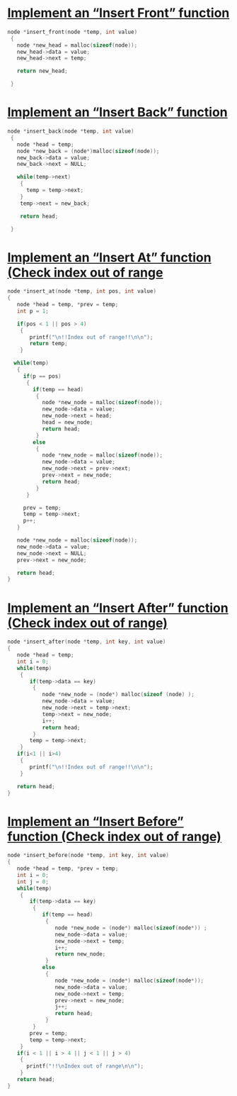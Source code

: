 # [Implement an “Insert Front” function](https://github.com/1915002517/cse214/blob/main/Problem%20Set%2009/01.c)
```c
node *insert_front(node *temp, int value)
 {
   node *new_head = malloc(sizeof(node));
   new_head->data = value;
   new_head->next = temp;

   return new_head;

 }
```
# [Implement an “Insert Back” function](https://github.com/1915002517/cse214/blob/main/Problem%20Set%2009/02.c)
```c
node *insert_back(node *temp, int value)
 {
   node *head = temp;
   node *new_back = (node*)malloc(sizeof(node));
   new_back->data = value;
   new_back->next = NULL;

   while(temp->next)
    {
      temp = temp->next;
    }
    temp->next = new_back;

    return head;

 }
 ```
 # [Implement an “Insert At” function (Check index out of range](https://github.com/1915002517/cse214/blob/main/Problem%20Set%2009/03.c)
 ```c
 node *insert_at(node *temp, int pos, int value)
 {
    node *head = temp, *prev = temp;
    int p = 1;

    if(pos < 1 || pos > 4)
     {
        printf("\n!!Index out of range!!\n\n");
        return temp;
     }

   while(temp)
    {
      if(p == pos)
       {
         if(temp == head)
          {
            node *new_node = malloc(sizeof(node));
            new_node->data = value;
            new_node->next = head;
            head = new_node;
            return head;
          }
         else
          {
            node *new_node = malloc(sizeof(node));
            new_node->data = value;
            new_node->next = prev->next;
            prev->next = new_node;
            return head;
          }
       }

      prev = temp;
      temp = temp->next;
      p++;
    }

    node *new_node = malloc(sizeof(node));
    new_node->data = value;
    new_node->next = NULL;
    prev->next = new_node;

    return head;
 }
 ```
 # [Implement an “Insert After” function (Check index out of range)](https://github.com/1915002517/cse214/blob/main/Problem%20Set%2009/04.c)
 ```c
 node *insert_after(node *temp, int key, int value)
 {
    node *head = temp;
    int i = 0;
    while(temp)
     {
        if(temp->data == key)
         {
            node *new_node = (node*) malloc(sizeof (node) );
            new_node->data = value;
            new_node->next = temp->next;
            temp->next = new_node;
            i++;
            return head;
         }
        temp = temp->next;
     }
    if(i<1 || i>4)
     {
        printf("\n!!Index out of range!!\n\n");
     }

    return head;
 }
 ```
  # [Implement an “Insert Before” function (Check index out of range)](https://github.com/1915002517/cse214/blob/main/Problem%20Set%2009/05.c)
 ```c
 node *insert_before(node *temp, int key, int value)
 {
    node *head = temp, *prev = temp;
    int i = 0;
    int j = 0;
    while(temp)
     {
        if(temp->data == key)
         {
            if(temp == head)
             {
                node *new_node = (node*) malloc(sizeof(node*)) ;
                new_node->data = value;
                new_node->next = temp;
                i++;
                return new_node;
             }
            else
             {
                node *new_node = (node*) malloc(sizeof(node*));
                new_node->data = value;
                new_node->next = temp;
                prev->next = new_node;
                j++;
                return head;
             }
         }
        prev = temp;
        temp = temp->next;
     }
    if(i < 1 || i > 4 || j < 1 || j > 4)
     {
       printf("!!\nIndex out of range\n\n");
     }
    return head;
 }
 ```
